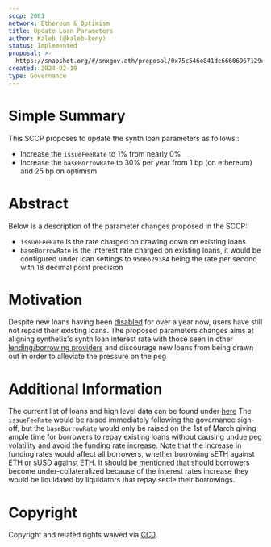 ```yaml
---
sccp: 2081
network: Ethereum & Optimism
title: Update Loan Parameters
author: Kaleb (@kaleb-keny)
status: Implemented
proposal: >-
  https://snapshot.org/#/snxgov.eth/proposal/0x75c546e841de66606967129ebd2ceeac11beb9f9b80031e3da9a459be51cb272
created: 2024-02-19
type: Governance
---
```


# Simple Summary

This SCCP proposes to update the synth loan parameters as follows::
- Increase the `issueFeeRate` to 1% from nearly 0%
- Increase the `baseBorrowRate` to 30% per year from 1 bp (on ethereum) and 25 bp on optimism

# Abstract

Below is a description of the parameter changes proposed in the SCCP:
- `issueFeeRate` is the rate charged on drawing down on existing loans
- `baseBorrowRate` is the interest rate charged on existing loans, it would be configured under loan settings to `9506629384` being the rate per second with 18 decimal point precision

# Motivation

Despite new loans having been [disabled](https://sips.synthetix.io/sccp/sccp-273/) for over a year now, users have still not repaid their existing loans. The proposed parameters changes aims at aligning synthetix's synth loan interest rate with those seen in other [lending/borrowing providers](https://app.aave.com/reserve-overview/?underlyingAsset=0x8c6f28f2f1a3c87f0f938b96d27520d9751ec8d9&marketName=proto_optimism_v3) and discourage new loans from being drawn out in order to alleviate the pressure on the peg

# Additional Information

The current list of loans and high level data can be found under [here](https://docs.google.com/spreadsheets/d/1BGfIJYuE2RZEybyrHGlmOJlMRpfN31H9k83yq61VHwo/edit?usp=sharing)
The `issueFeeRate` would be raised immediately following the governance sign-off, but the `baseBorrowRate` would only be raised on the 1st of March giving ample time for borrowers to repay existing loans without causing undue peg volatility and avoid the funding rate increase.
Note that the increase in funding rates would affect all borrowers, whether borrowing sETH against ETH or sUSD against ETH.
It should be mentioned that should borrowers become under-collateralized because of the interest rates increase they would be liquidated by liquidators that repay settle their borrowings.


# Copyright

Copyright and related rights waived via [CC0](https://creativecommons.org/publicdomain/zero/1.0/).


